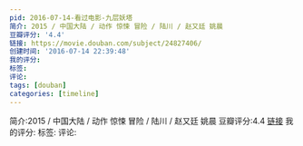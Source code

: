 ```yaml
---
pid: 2016-07-14-看过电影-九层妖塔
简介: 2015 / 中国大陆 / 动作 惊悚 冒险 / 陆川 / 赵又廷 姚晨
豆瓣评分: '4.4'
链接: https://movie.douban.com/subject/24827406/
创建时间: '2016-07-14 22:39:48'
我的评分:
标签:
评论:
tags: [douban]
categories: [timeline]
---
```

简介:2015 / 中国大陆 / 动作 惊悚 冒险 / 陆川 / 赵又廷 姚晨
豆瓣评分:4.4
[链接](https://movie.douban.com/subject/24827406/)
我的评分:
标签:
评论:
